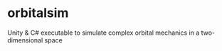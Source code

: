 # orbitalsim
Unity &amp; C# executable to simulate complex orbital mechanics in a two-dimensional space
